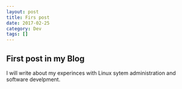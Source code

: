```yaml
---
layout: post
title: Firs post
date: 2017-02-25
category: Dev
tags: []
---
```


## First post in my Blog
I will write about my experinces with Linux sytem administration and software develpment.
